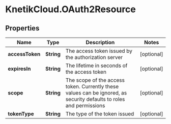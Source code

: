 # KnetikCloud.OAuth2Resource

## Properties
Name | Type | Description | Notes
------------ | ------------- | ------------- | -------------
**accessToken** | **String** | The access token issued by the authorization server | [optional] 
**expiresIn** | **String** | The lifetime in seconds of the access token | [optional] 
**scope** | **String** | The scope of the access token. Currently these values can be ignored, as security defaults to roles and permissions | [optional] 
**tokenType** | **String** | The type of the token issued | [optional] 



